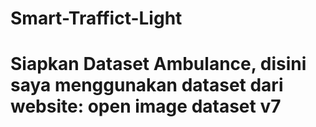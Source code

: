 # Smart-Traffict-Light

# Siapkan Dataset Ambulance, disini saya menggunakan dataset dari website: open image dataset v7
# 
